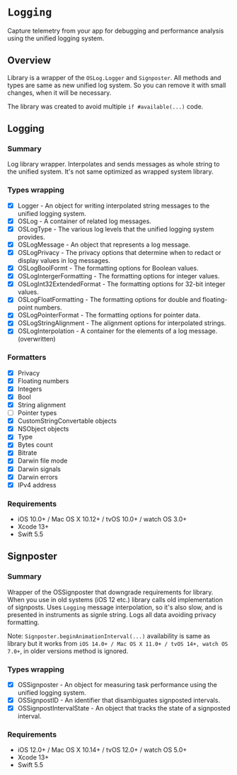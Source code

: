 # ``Logging``

Capture telemetry from your app for debugging and performance analysis using the unified logging system.

## Overview

Library is a wrapper of the ```OSLog.Logger``` and ```Signposter```.
All methods and types are same as new unified log system. So you can remove it with small changes, when it will be necessary.

The library was created to avoid multiple ```if #available(...)``` code.

## Logging

### Summary

Log library wrapper. Interpolates and sends messages as whole string to the unified system.
It's not same optimized as wrapped system library.

### Types wrapping

- [x] Logger - An object for writing interpolated string messages to the unified logging system.
- [x] OSLog - A container of related log messages.
- [x] OSLogType - The various log levels that the unified logging system provides.
- [x] OSLogMessage - An object that represents a log message.
- [x] OSLogPrivacy - The privacy options that determine when to redact or display values in log messages.
- [x] OSLogBoolFormt - The formatting options for Boolean values.
- [x] OSLogIntergerFormatting - The formatting options for integer values.
- [x] OSLogInt32ExtendedFormat - The formatting options for 32-bit integer values.
- [x] OSLogFloatFormatting - The formatting options for double and floating-point numbers.
- [x] OSLogPointerFormat - The formatting options for pointer data.
- [x] OSLogStringAlignment - The alignment options for interpolated strings.
- [x] OSLogInterpolation - A container for the elements of a log message. (overwritten)

### Formatters

- [x] Privacy
- [x] Floating numbers
- [x] Integers
- [x] Bool
- [x] String alignment
- [ ] Pointer types
- [x] CustomStringConvertable objects
- [x] NSObject objects
- [x] Type
- [x] Bytes count
- [x] Bitrate
- [x] Darwin file mode
- [x] Darwin signals
- [x] Darwin errors
- [x] IPv4 address

### Requirements

- iOS 10.0+ / Mac OS X 10.12+ / tvOS 10.0+ / watch OS 3.0+
- Xcode 13+
- Swift 5.5

## Signposter

### Summary

Wrapper of the OSSignposter that downgrade requirements for library. When you use in old systems (iOS 12 etc.) library calls old implementation of signposts. Uses ```Logging``` message interpolation, so it's also slow, and is presented in instruments as signle string. Logs all data avoiding privacy formatting. 

Note: ```Signposter.beginAnimationInterval(...)``` availability is same as library but it works from ```iOS 14.0+ / Mac OS X 11.0+ / tvOS 14+, watch OS 7.0+```, in older versions method is ignored.

### Types wrapping

- [x] OSSignposter - An object for measuring task performance using the unified logging system.
- [x] OSSignpostID - An identifier that disambiguates signposted intervals.
- [x] OSSignpostIntervalState - An object that tracks the state of a signposted interval.

### Requirements

- iOS 12.0+ / Mac OS X 10.14+ / tvOS 12.0+ / watch OS 5.0+
- Xcode 13+
- Swift 5.5
